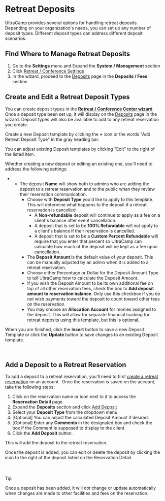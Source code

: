 # Retreat Deposits
UltraCamp provides several options for handling retreat deposits. Depending on your organization's needs, you can set up any number of deposit types. Different deposit types can address different deposit scenarios.


## Find Where to Manage Retreat Deposits


1. Go to the **Settings** menu and Expand the **System / Management** section
2. Click [Retreat / Conference Settings](https://www.ultracamp.com/admin/Wizards/RetreatSetup/Default.aspx)
3. In the wizard, proceed to the [Deposits](https://www.ultracamp.com/Admin/Wizards/RetreatSetup/deposits.aspx) page in the **Deposits / Fees** section


## 


## Create and Edit a Retreat Deposit Types


You can create deposit types in the [**Retreat / Conference Center wizard**](https://www.ultracamp.com/admin/Wizards/RetreatSetup/Default.aspx). Once a deposit type been set up, it will display on the [Deposits](https://www.ultracamp.com/Admin/Wizards/RetreatSetup/deposits.aspx) page in the wizard. Deposit types will also be available to add to any retreat reservation you create.


Create a new Deposit template by clicking the **+** icon or the words "Add Retreat Deposit Type" in the gray heading bar.


You can adjust existing Deposit templates by clicking "Edit" to the right of the listed item.


Whether creating a new deposit or editing an existing one, you'll need to address the following settings:


* + The deposit **Name** will show both to admins who are adding the deposit to a retreat reservation and to the public when they review their reservation communication.
	+ Choose with **Deposit Type** you'd like to apply to this template. This will determine what happens to the deposit if a retreat reservation is cancelled:
		- A **Non-refundable** deposit will continue to apply as a fee on a client's balance after event cancellation.
		- A deposit that is set to be **100% Refundable** will not apply to a client's balance if their reservation is cancelled.
		- A deposit that is set to be a **Custom Percent Refundable** will require that you enter that percent so UltraCamp can calculate how much of the deposit will be kept as a fee upon cancellation.
	+ The **Deposit Amount** is the default value of your deposit. This can be manually adjusted by an admin when it is added to a retreat reservation.
	+ Choose either Percentage or Dollar for the Deposit Amount Type to tell UltraCamp how to calculate the Deposit Amount.
	+ If you wish the Deposit Amount to be its own additional fee on top of all other reservation fees, check the box to **Add deposit amount to reservation balance**. Only use this checkbox if you do *not* wish payments toward the deposit to count toward other fees on the reservation.
	+ You may choose an **Allocation Account** for monies assigned to the deposit. This will allow for separate financial tracking for retreat deposits using this template, but this is optional.


When you are finished, click the **Insert** button to save a new Deposit Template or click the **Update** button to save changes to an existing Deposit template.


 


## Add a Deposit to a Retreat Reservation


To add a deposit to a retreat reservation, you'll need to first [create a retreat reservation](https://help.ultracamp.com/hc/en-us/articles/9026651146132) on an account.  Once the reservation is saved on the account, take the following steps:


1. Click on the reservation name or icon next to it to access the **Reservation Detail** page.
2. Expand the **Deposits** section and click [Add Deposit](https://www.ultracamp.com/admin/accounts/AddRetreatDeposit.aspx)
3. Select your **Deposit Type** from the dropdown menu.
4. [Optional] You can adjust the calculated Deposit Amount if desired.
5. [Optional] Enter any **Comments** in the designated box and check the box if the Comment is supposed to display to the client.
6. Click the **Add Deposit** button.


This will add the deposit to the retreat reservation.


Once the deposit is added, you can edit or delete the deposit by clicking the icon to the right of the deposit listed on the Reservation Detail.


 



#### 
 Tip


Once a deposit has been added, it will *not* change or update automatically when changes are made to other facilities and fees on the reservation.


